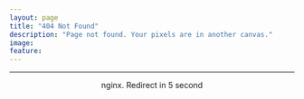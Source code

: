 ```yaml
---
layout: page
title: "404 Not Found"
description: "Page not found. Your pixels are in another canvas."
image:
feature:
---  
```

<title>404 Not Found</title>
<meta http-equiv="refresh" content="5;url='http://doctor500.github.io'">
<div class="text-center">
<hr><center>nginx. Redirect in 5 second</center>
</div>
